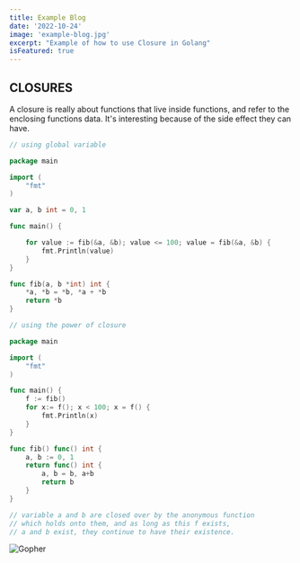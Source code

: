 ```yaml
---
title: Example Blog
date: '2022-10-24'
image: 'example-blog.jpg'
excerpt: "Example of how to use Closure in Golang"
isFeatured: true
---
```


## CLOSURES
 A closure is really about functions that live inside functions, and refer to the enclosing functions data. It's interesting because of the side effect they can have.

``` go
// using global variable

package main

import (
	"fmt"
)

var a, b int = 0, 1

func main() {

	for value := fib(&a, &b); value <= 100; value = fib(&a, &b) {
		fmt.Println(value)
	}
}

func fib(a, b *int) int {
	*a, *b = *b, *a + *b
	return *b	
}

// using the power of closure

package main

import (
	"fmt"
)

func main() {
	f := fib()
	for x:= f(); x < 100; x = f() {
		fmt.Println(x)
	}
}

func fib() func() int {
	a, b := 0, 1
	return func() int {
		a, b = b, a+b
		return b		
	}
}

// variable a and b are closed over by the anonymous function
// which holds onto them, and as long as this f exists, 
// a and b exist, they continue to have their existence.
```

![Gopher](example-blog.jpg)
